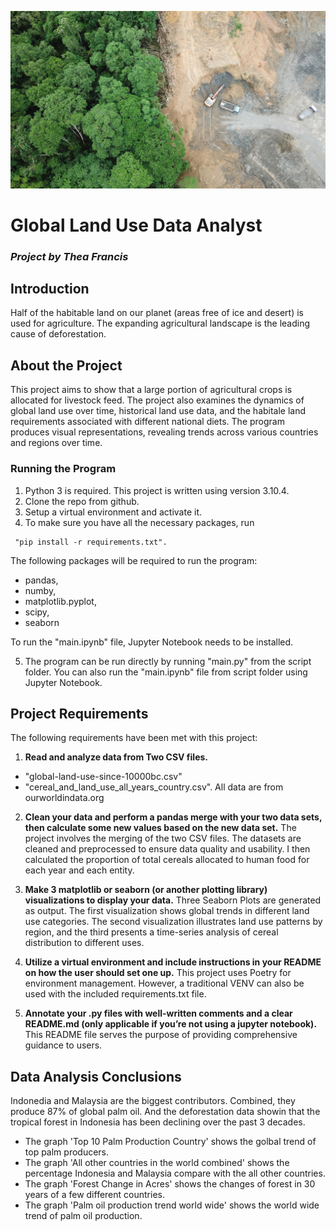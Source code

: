 ![Rainforest Deforestation](image/Rainforest-deforestation.jpg)

# Global Land Use Data Analyst
### *Project by Thea Francis*

## Introduction
Half of the habitable land on our planet (areas free of ice and desert) is used for agriculture. The expanding agricultural landscape is the leading cause of deforestation.

## About the Project
This project aims to show that a large portion of agricultural crops is allocated for livestock feed. The project also examines the dynamics of global land use over time, historical land use data, and the habitale land requirements associated with different national diets. The program produces visual representations, revealing trends across various countries and regions over time.


### Running the Program
1. Python 3 is required. This project is written using version 3.10.4.
2. Clone the repo from github.
3. Setup a virtual environment and activate it.
4. To make sure you have all the necessary packages, run
```
 "pip install -r requirements.txt". 
 ```
 The following packages will be required to run the program: 
- pandas, 
- numby, 
- matplotlib.pyplot, 
- scipy,
- seaborn </br>

To run the "main.ipynb" file, Jupyter Notebook needs to be installed. </br>

5. The program can be run directly by running "main.py" from the script folder. You can also run the "main.ipynb" file from script folder using Jupyter Notebook.



## Project Requirements

The following requirements have been met with this project:

1. **Read and analyze data from Two CSV files.**
- "global-land-use-since-10000bc.csv"
- "cereal_and_land_use_all_years_country.csv". 
All data are from ourworldindata.org 


2. **Clean your data and perform a pandas merge with your two data sets, then calculate some new values based on the new data set.**
The project involves the merging of the two CSV files. The datasets are cleaned and preprocessed to ensure data quality and usability. I then calculated the proportion of total cereals allocated to human food for each year and each entity.

3. **Make 3 matplotlib or seaborn (or another plotting library) visualizations to display your data.**
Three Seaborn Plots are generated as output. The first visualization shows global trends in different land use categories. The second visualization illustrates land use patterns by region, and the third presents a time-series analysis of cereal distribution to different uses.

4. **Utilize a virtual environment and include instructions in your README on how the user should set one up.**
This project uses Poetry for environment management. However, a traditional VENV can also be used with the included requirements.txt file.

5. **Annotate your .py files with well-written comments and a clear README.md (only applicable if you’re not using a jupyter notebook).**
This README file serves the purpose of providing comprehensive guidance to users. 


## Data Analysis Conclusions
Indonedia and Malaysia are the biggest contributors. Combined, they produce 87% of global palm oil. And the deforestation data showin that the tropical forest in Indonesia has been declining over the past 3 decades. 
- The graph 'Top 10 Palm Production Country' shows the golbal trend of top palm producers. 
- The graph 'All other countries in the world combined' shows the percentage Indonesia and Malaysia compare with the all other countries. 
- The graph 'Forest Change in Acres' shows the changes of forest in 30 years of a few different countries. 
- The graph 'Palm oil production trend world wide' shows the world wide trend of palm oil production.
